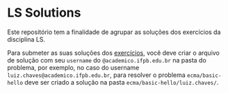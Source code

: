 # LS Solutions

Este repositório tem a finalidade de agrupar as soluções dos exercícios da disciplina LS.

Para submeter as suas soluções dos [exercícios](https://ifpb.github.io/exercises/), você deve criar o arquivo de solução com seu `username` do `@academico.ifpb.edu.br` na pasta do problema, por exemplo, no caso do username `luiz.chaves@academico.ifpb.edu.br`, para resolver o problema `ecma/basic-hello` deve ser criado a solução na pasta `ecma/basic-hello/luiz.chaves/`.
